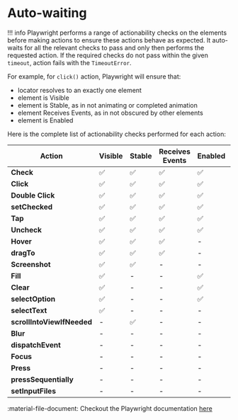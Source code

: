 # Auto-waiting

!!! info 
    Playwright performs a range of actionability checks on the elements before making actions to ensure these actions behave as expected. It auto-waits for all the relevant checks to pass and only then performs the requested action. If the required checks do not pass within the given `timeout`, action fails with the `TimeoutError`.

For example, for `click()` action, Playwright will ensure that:

* locator resolves to an exactly one element
* element is Visible
* element is Stable, as in not animating or completed animation
* element Receives Events, as in not obscured by other elements
* element is Enabled

Here is the complete list of actionability checks performed for each action:

Action|Visible|	Stable|	Receives Events	|Enabled|	Editable|
------|-------|-------|-----------------|-------|---------|
**Check**|	:white_check_mark:|	:white_check_mark:|	:white_check_mark:|	:white_check_mark:|	-|
**Click**|	:white_check_mark:|	:white_check_mark:|	:white_check_mark:|	:white_check_mark:|	-|
**Double Click**|	:white_check_mark:|	:white_check_mark:|	:white_check_mark:|	:white_check_mark:|	-|
**setChecked**|	:white_check_mark:|	:white_check_mark:|	:white_check_mark:|	:white_check_mark:|	-|
**Tap**	|	:white_check_mark:|	:white_check_mark:|	:white_check_mark:|	:white_check_mark:|	-|
**Uncheck**	|	:white_check_mark:|	:white_check_mark:|	:white_check_mark:|	:white_check_mark:|	-|
**Hover**	|:white_check_mark:|	:white_check_mark:|	:white_check_mark:|	-|	-|
**dragTo**	|:white_check_mark:|	:white_check_mark:|	:white_check_mark:|	-|	-|
**Screenshot**	|:white_check_mark:|	:white_check_mark:|	-|	-	|-|
**Fill**	|:white_check_mark:|	-|	-|	:white_check_mark:|	:white_check_mark:|
**Clear**	|:white_check_mark:|	-|	-|	:white_check_mark:|	:white_check_mark:|
**selectOption**	|:white_check_mark:|	-	|-	|:white_check_mark:|	-|
**selectText**	|:white_check_mark:|	-|	-|	-|	-|
**scrollIntoViewIfNeeded**|	-|	:white_check_mark:|	-|	-|	-|
**Blur**	|-|	-|	-|	-|	-|
**dispatchEvent**	|-|	-|	-|	-|	-|
**Focus**	|-|	-|	-|	-|	-|
**Press**|-|	-|	-|	-|	-|
**pressSequentially**	|-|	-|	-|	-|	-|
**setInputFiles**	|-|	-|	-|	-|	-|

:material-file-document: Checkout the Playwright documentation [here](https://playwright.dev/docs/actionability)
